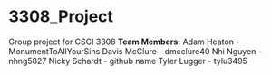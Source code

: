 # 3308_Project
Group project for CSCI 3308
**Team Members:**
Adam Heaton - MonumentToAllYourSins
Davis McClure - dmcclure40
Nhi Nguyen - nhng5827
Nicky Schardt - github name
Tyler Lugger - tylu3495
